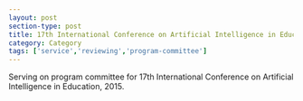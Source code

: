 ```yaml
---
layout: post
section-type: post
title: 17th International Conference on Artificial Intelligence in Education.
category: Category
tags: ['service','reviewing','program-committee']
---
```

Serving on program committee for 17th International Conference on Artificial Intelligence in Education, 2015.

